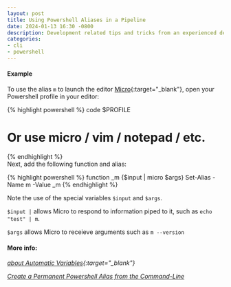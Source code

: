 ```yaml
---
layout: post
title: Using Powershell Aliases in a Pipeline
date: 2024-01-13 16:30 -0800
description: Development related tips and tricks from an experienced developer.
categories:
- cli
- powershell
---
```


#### Example
To use the alias `m` to launch the editor [Micro](https://github.com/zyedidia/micro){:target="_blank"}, open your Powershell profile in your editor:

{% highlight powershell %}
code $PROFILE
# Or use micro / vim / notepad / etc.
{% endhighlight %}
<br />
Next, add the following function and alias:

{% highlight powershell %}
function _m {$input | micro $args}
Set-Alias -Name m -Value _m
{% endhighlight %}

Note the use of the special variables `$input` and `$args`.

`$input |` allows Micro to respond to information piped to it, such as `echo "test" | m`.

`$args` allows Micro to receieve arguments such as `m --version`

#### More info:

*[about Automatic Variables](https://learn.microsoft.com/en-us/powershell/module/microsoft.powershell.core/about/about_automatic_variables?view=powershell-7.4){:target="_blank"}*

*[Create a Permanent Powershell Alias from the Command-Line](/cli/powershell/2023/12/31/create-a-permanent-powershell-alias-from-the-command-line.html)*
